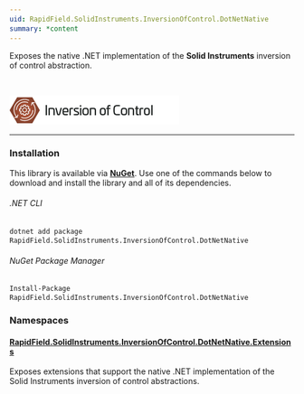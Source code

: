 ```yaml
---
uid: RapidField.SolidInstruments.InversionOfControl.DotNetNative
summary: *content
---
```


<!--
Copyright (c) RapidField LLC. Licensed under the MIT License. See LICENSE.txt in the project root for license information.
-->

Exposes the native .NET implementation of the **Solid Instruments** inversion of control abstraction.

<br />

![Inversion of Control label](../images/Label.InversionOfControl.300w.png)
- - -

### Installation

This library is available via [**NuGet**](https://docs.microsoft.com/en-us/nuget/quickstart/install-and-use-a-package-in-visual-studio). Use one of the commands below to download and install the library and all of its dependencies.

###### .NET CLI

```shell
dotnet add package RapidField.SolidInstruments.InversionOfControl.DotNetNative
```

###### NuGet Package Manager

```shell
Install-Package RapidField.SolidInstruments.InversionOfControl.DotNetNative
```

### Namespaces

#### [RapidField.SolidInstruments.InversionOfControl.DotNetNative.Extensions](https://www.solidinstruments.com/api/RapidField.SolidInstruments.InversionOfControl.DotNetNative.Extensions.html)

<section>
Exposes extensions that support the native .NET implementation of the Solid Instruments inversion of control abstractions.
</section>
